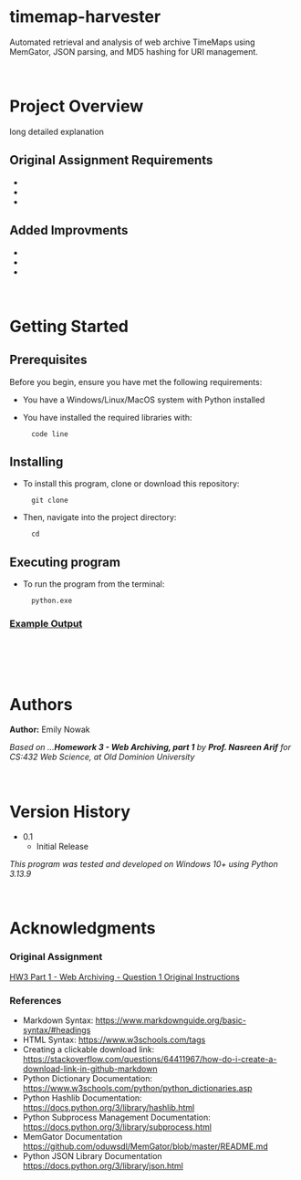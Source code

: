 # timemap-harvester

Automated retrieval and analysis of web archive TimeMaps using MemGator, JSON parsing, and MD5 hashing for URI management.

<br />

# Project Overview

long detailed explanation

## Original Assignment Requirements

* 
* 
* 


## Added Improvments

* 
* 
* 


<br />

# Getting Started
## Prerequisites

Before you begin, ensure you have met the following requirements:

* You have a Windows/Linux/MacOS system with Python installed
* You have installed the required libraries with: 

        code line


## Installing

* To install this program, clone or download this repository:

        git clone
* Then, navigate into the project directory:

        cd


## Executing program

* To run the program from the terminal:

        python.exe 



### <u>Example Output</u>
``` ```
```

```


<br />


# Authors

**Author:** Emily Nowak

*Based on ...**Homework 3 - Web Archiving, part 1** by **Prof. Nasreen Arif** for CS:432 Web Science, at Old Dominion University*


<br />


# Version History

* 0.1
    * Initial Release

*This program was tested and developed on Windows 10+ using Python 3.13.9*


<br />


# Acknowledgments

### Original Assignment
[HW3 Part 1 - Web Archiving - Question 1 Original Instructions](https://github.com/emxily/html-uri-crawler/blob/c5d2bd820bc3f4799209856755acb4494c6cdba4/original-assignment-intructions.md)

### References
* Markdown Syntax: <https://www.markdownguide.org/basic-syntax/#headings>
* HTML Syntax: <https://www.w3schools.com/tags>
* Creating a clickable download link: <https://stackoverflow.com/questions/64411967/how-do-i-create-a-download-link-in-github-markdown>
* Python Dictionary Documentation: <https://www.w3schools.com/python/python_dictionaries.asp>
* Python Hashlib Documentation: <https://docs.python.org/3/library/hashlib.html> 
* Python Subprocess Management Documentation: <https://docs.python.org/3/library/subprocess.html>
* MemGator Documentation <https://github.com/oduwsdl/MemGator/blob/master/README.md>
* Python JSON Library Documentation <https://docs.python.org/3/library/json.html>
